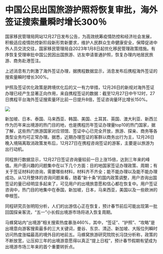 # 中国公民出国旅游护照将恢复审批，海外签证搜索量瞬时增长300％

国家移民管理局网站12月27日发布公告，为高效统筹疫情防控和经济社会发展，积极适应疫情防控新阶段新形势新要求，维护人民群众生命健康安全，保障促进中外人员交流交往，国家移民管理局自2023年1月8日起优化移民管理政策措施。有序恢复受理审批中国公民因出国旅游、访友申请普通护照，恢复办理内地居民旅游、商务赴港签注。

上述消息有力刺激了海外签证办理，据携程数据显示，消息发布后携程海外签证的搜索量瞬时增长300%。

护照及签证优化政策是跨境优化后的又一有力举措，12月26日的新规对海外签证办理已经产生显著正向作用，来自携程签证的数据：截至12月27日中午12时，27日携程平台海外签证搜索量环比前一日提升8倍，签证咨询量环比增长150%。

![](https://inews.gtimg.com/newsapp_bt/0/15579749303/1000)

新加坡、日本、泰国、马来西亚、韩国、美国、土耳其、英国、澳大利亚、新西兰作为历年来出境游的热门目的地，也是携程历年签证办理量top10的热门国家，据了解，这些热门旅游国家对应领馆、签证中心已完全开放，旅游、探亲、商务等各类型业务均可正常办理。据悉，近期办理签证的客群以商务出行为主，12月26日晚入境隔离取消政策发布后，12月27日在携程咨询签证的游客，主要是以旅游为出行动机。

同程旅行数据显示，12月27日签证咨询量较前一日上涨15倍，达到三年来的峰值。用户感兴趣的问题集中在以下几个方面：目的地国家签证办理政策、周期；有关于签证材料的咨询，需要哪些材料，材料齐不齐全；能不能办理以及能不能办理成功。从12月整体的咨询问题来看，随着“新十条”的国内政策调整，用户咨询出国签证的量已经明显多起来了，可见用户的出境旅意愿和信心都在恢复中。用户签证咨询中，热门目的地集中在泰国，新加坡，日本，马来西亚，美国以及一些欧洲的申根签。

同程研究员张明阳分析，人们的出游信心正在恢复，预计春节前后可能出现第一批回国探亲客流，“五一”小长假出境游市场将进入恢复周期。

马蜂窝站内“出境游”相关搜索热度暴涨460%，其中，“签证”、“护照”、“攻略”是出境意向游客搜索最多的三大关键词，曼谷、东京、清迈、新加坡、大阪位列瞬时访问热度涨幅最高的境外目的地前五。马蜂窝旅游研究院院长冯饶分析称，政策的不断放宽，让压抑三年的出境游意愿得以真正“提上日程”，预计春节假期有望成为出境游市场三年来的首个重要转折点。

